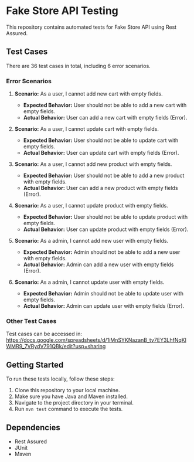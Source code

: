 # Fake Store API Testing

This repository contains automated tests for Fake Store API using Rest Assured.

## Test Cases

There are 36 test cases in total, including 6 error scenarios.

### Error Scenarios

1. **Scenario:** As a user, I cannot add new cart with empty fields.
    - **Expected Behavior:** User should not be able to add a new cart with empty fields.
    - **Actual Behavior:** User can add a new cart with empty fields (Error).

2. **Scenario:** As a user, I cannot update cart with empty fields.
    - **Expected Behavior:** User should not be able to update cart with empty fields.
    - **Actual Behavior:** User can update cart with empty fields (Error).

3. **Scenario:** As a user, I cannot add new product with empty fields.
    - **Expected Behavior:** User should not be able to add a new product with empty fields.
    - **Actual Behavior:** User can add a new product with empty fields (Error).

4. **Scenario:** As a user, I cannot update product with empty fields.
    - **Expected Behavior:** User should not be able to update product with empty fields.
    - **Actual Behavior:** User can update product with empty fields (Error).

5. **Scenario:** As a admin, I cannot add new user with empty fields.
    - **Expected Behavior:** Admin should not be able to add a new user with empty fields.
    - **Actual Behavior:** Admin can add a new user with empty fields (Error).

6. **Scenario:** As a admin, I cannot update user with empty fields.
    - **Expected Behavior:** Admin should not be able to update user with empty fields.
    - **Actual Behavior:** Admin can update user with empty fields (Error).

### Other Test Cases
Test cases can be accessed in:  https://docs.google.com/spreadsheets/d/1iMnSYKNazanB_tv7EY3LhfNqKlWMR9_7VRydV791QBk/edit?usp=sharing

## Getting Started
To run these tests locally, follow these steps:

1. Clone this repository to your local machine.
2. Make sure you have Java and Maven installed.
3. Navigate to the project directory in your terminal.
4. Run `mvn test` command to execute the tests.

## Dependencies
- Rest Assured
- JUnit
- Maven
